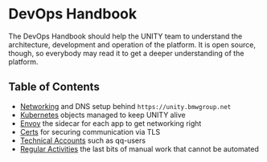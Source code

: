 <!-- DOCTOC SKIP -->

# DevOps Handbook

The DevOps Handbook should help the UNITY team to understand the architecture, development and operation of the
platform. It is open source, though, so everybody may read it to get a deeper understanding of the platform.

## Table of Contents

* [Networking](networking.md) and DNS setup behind `https://unity.bmwgroup.net`
* [Kubernetes](kubernetes.md) objects managed to keep UNITY alive
* [Envoy](envoy.md) the sidecar for each app to get networking right
* [Certs](certs.md) for securing communication via TLS
* [Technical Accounts](technical-accounts.md) such as qq-users
* [Regular Activities](regular-activities.md) the last bits of manual work that cannot be automated


